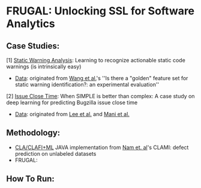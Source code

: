 # FRUGAL: Unlocking SSL for Software Analytics

## Case Studies:

[1] [Static Warning Analysis](https://link.springer.com/article/10.1007/s10664-021-09948-6): Learning to recognize actionable static code warnings (is intrinsically easy)
- [Data](): originated from [Wang et al.](https://www.researchgate.net/publication/328084908_Is_there_a_golden_feature_set_for_static_warning_identification_an_experimental_evaluation)'s ''Is there a "golden" feature set for static warning identification?: an experimental evaluation'' 


[2] [Issue Close Time](https://www.researchgate.net/publication/348588972_When_SIMPLE_is_better_than_complex_A_case_study_on_deep_learning_for_predicting_Bugzilla_issue_close_time): When SIMPLE is better than complex: A case study on deep learning for predicting Bugzilla issue close time
- [Data](): originated from [Lee et al.]() and [Mani et al.]()

## Methodology: 
- [CLA/CLAFI+ML](https://github.com/lifove/CLAMI) JAVA implementation from [Nam et. al](https://dl.acm.org/doi/abs/10.1109/ASE.2015.56)'s CLAMI: defect prediction on unlabeled datasets
- FRUGAL: 




## How To Run: 
